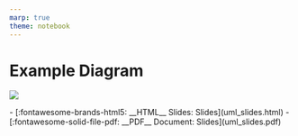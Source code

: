 ```yaml
---
marp: true
theme: notebook
---
```


# Example Diagram

![](uml.png)

<div id="slide_menu" class="grid cards" markdown>
- [:fontawesome-brands-html5: __HTML__ Slides: Slides](uml_slides.html)
- [:fontawesome-solid-file-pdf: __PDF__ Document: Slides](uml_slides.pdf)</div>